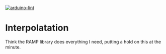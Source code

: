 [![arduino-lint](https://github.com/av4625/interpolatation/actions/workflows/arduino_lint.yml/badge.svg)](https://github.com/av4625/interpolatation/actions/workflows/arduino_lint.yml)

# Interpolatation

Think the RAMP library does everything I need, putting a hold on this at the minute.
